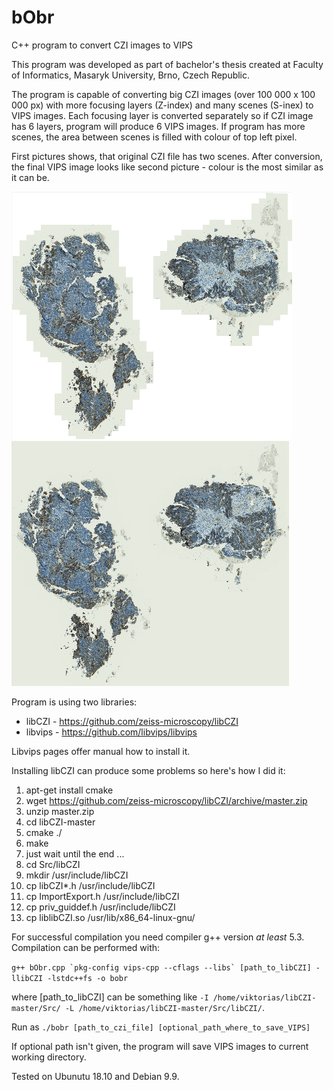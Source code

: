 # bObr
C++ program to convert CZI images to VIPS

This program was developed as part of bachelor's thesis created at Faculty of Informatics, Masaryk University, Brno, Czech Republic.

The program is capable of converting big CZI images (over 100 000 x 100 000 px) with more focusing layers (Z-index) and many scenes (S-inex) to VIPS images. Each focusing layer is converted separately so if CZI image has 6 layers, program will produce 6 VIPS images.
If program has more scenes, the area between scenes is filled with colour of top left pixel.

First pictures shows, that original CZI file has two scenes. After conversion, the final VIPS image looks like second picture - colour is the most similar as it can be.

![alt text](https://github.com/viktoriaas/bObr/blob/master/bielepozadie.png)
![alt text](https://github.com/viktoriaas/bObr/blob/master/nebielepozadie.png)

Program is using two libraries:
   * libCZI - https://github.com/zeiss-microscopy/libCZI
   * libvips - https://github.com/libvips/libvips
   
Libvips pages offer manual how to install it.

Installing libCZI can produce some problems so here's how I did it:
   1. apt-get install cmake
   2. wget https://github.com/zeiss-microscopy/libCZI/archive/master.zip
   3. unzip master.zip 
   4. cd libCZI-master
   5. cmake ./
   6. make
   7. just wait until the end ...
   8. cd Src/libCZI
   9. mkdir /usr/include/libCZI
   10. cp libCZI*.h /usr/include/libCZI
   11. cp ImportExport.h /usr/include/libCZI
   12. cp priv_guiddef.h /usr/include/libCZI
   13. cp liblibCZI.so /usr/lib/x86_64-linux-gnu/

For successful compilation you need compiler g++ version *at least* 5.3. Compilation can be performed with:

```g++ bObr.cpp `pkg-config vips-cpp --cflags --libs` [path_to_libCZI] -llibCZI -lstdc++fs -o bobr```

where [path_to_libCZI] can be something like `-I /home/viktorias/libCZI-master/Src/ -L /home/viktorias/libCZI-master/Src/libCZI/`.

Run as `./bobr [path_to_czi_file] [optional_path_where_to_save_VIPS]`

If optional path isn't given, the program will save VIPS images to current working directory.

Tested on Ubunutu 18.10 and Debian 9.9.
